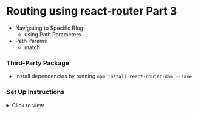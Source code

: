 # Routing using react-router Part 3

- Navigating to Specific Blog
  - using Path Parameters
- Path Params
  - match


### Third-Party Package

- Install dependencies by running `npm install react-router-dom --save`

### Set Up Instructions

<details>
<summary>Click to view</summary>

- Download dependencies by running `npm install`
- Start up the app using `npm start`
</details>



